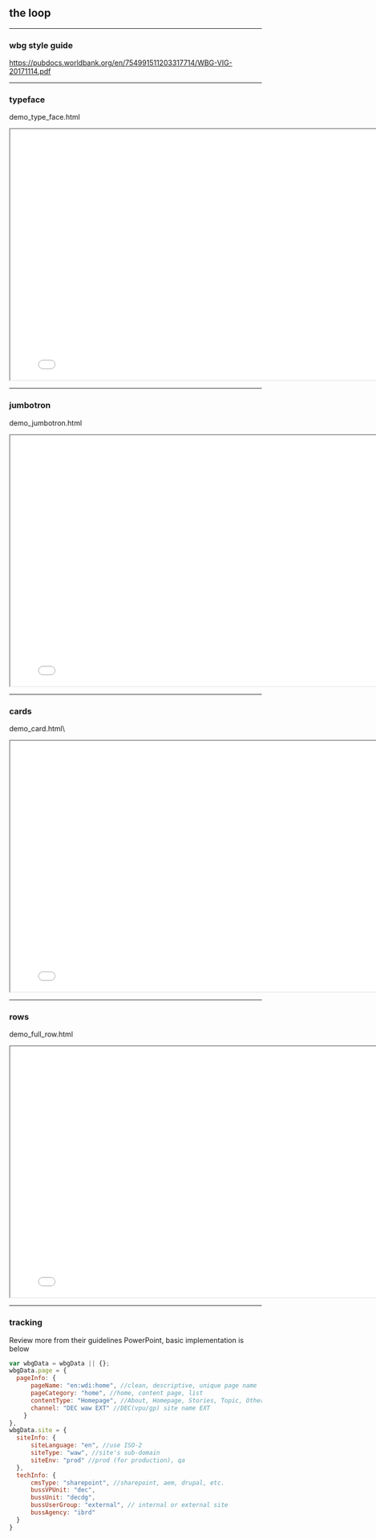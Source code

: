 ## the loop

----

### wbg style guide
<https://pubdocs.worldbank.org/en/754991511203317714/WBG-VIG-20171114.pdf>

----

### typeface
demo_type_face.html

<iframe src="demos/demo_type_face.html" width="800" height="500"></iframe>

----

### jumbotron
demo_jumbotron.html

<iframe src="demos/demo_jumbotron.html" width="800" height="500"></iframe>

----

### cards
demo_card.html\
<iframe src="demos/demo_card.html" width="800" height="500"></iframe>

----

### rows
demo_full_row.html

<iframe src="demos/demo_full_row.html" width="800" height="500"></iframe>

----

### tracking

Review more from their guidelines PowerPoint, basic implementation is below
```javascript
var wbgData = wbgData || {};
wbgData.page = {
  pageInfo: {
      pageName: "en:wdi:home", //clean, descriptive, unique page name
      pageCategory: "home", //home, content page, list
      contentType: "Homepage", //About, Homepage, Stories, Topic, Other
      channel: "DEC waw EXT" //DEC(vpu/gp) site name EXT
    }
},
wbgData.site = {
  siteInfo: {
      siteLanguage: "en", //use ISO-2
      siteType: "waw", //site's sub-domain
      siteEnv: "prod" //prod (for production), qa
  },
  techInfo: {
      cmsType: "sharepoint", //sharepoint, aem, drupal, etc.
      bussVPUnit: "dec",
      bussUnit: "decdg",
      bussUserGroup: "external", // internal or external site
      bussAgency: "ibrd"
  }
}
```
